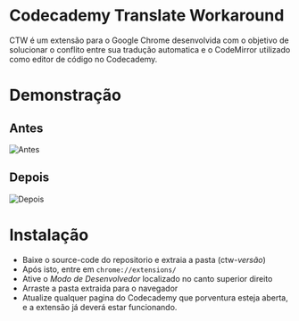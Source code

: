 # Codecademy Translate Workaround
CTW é um extensão para o Google Chrome desenvolvida com o objetivo de solucionar o conflito entre sua tradução automatica e o CodeMirror utilizado como editor de código no Codecademy.

# Demonstração
## Antes
![Antes](https://i.imgur.com/MSxl23U.png)
## Depois
![Depois](https://i.imgur.com/DqBW3p0.png)

# Instalação
- Baixe o source-code do repositorio e extraia a pasta (ctw-*versão*)
- Após isto, entre em `chrome://extensions/`
- Ative o *Modo de Desenvolvedor* localizado no canto superior direito
- Arraste a pasta extraida para o navegador
- Atualize qualquer pagina do Codecademy que porventura esteja aberta, e a extensão já deverá estar funcionando.
